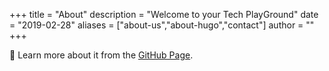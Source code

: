+++
title = "About"
description = "Welcome to your Tech PlayGround"
date = "2019-02-28"
aliases = ["about-us","about-hugo","contact"]
author = ""
+++


👋 Learn more about it from the [GitHub Page](https://github.com/applegreengrape).